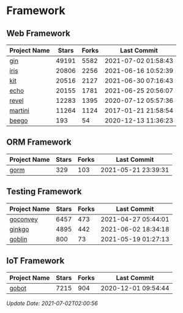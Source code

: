 # Framework

## Web Framework
| Project Name | Stars | Forks | Last Commit |
| ------------ | ----- | ----- | ----------- |
| [gin](https://github.com/gin-gonic/gin) | 49191 | 5582 | 2021-07-02 01:58:43 |
| [iris](https://github.com/kataras/iris) | 20806 | 2256 | 2021-06-16 10:52:39 |
| [kit](https://github.com/go-kit/kit) | 20516 | 2127 | 2021-06-30 07:16:43 |
| [echo](https://github.com/labstack/echo) | 20155 | 1781 | 2021-06-25 20:56:07 |
| [revel](https://github.com/revel/revel) | 12283 | 1395 | 2020-07-12 05:57:36 |
| [martini](https://github.com/go-martini/martini) | 11264 | 1124 | 2017-01-21 21:58:54 |
| [beego](https://github.com/astaxie/beego) | 193 | 54 | 2020-12-13 11:36:23 |

## ORM Framework
| Project Name | Stars | Forks | Last Commit |
| ------------ | ----- | ----- | ----------- |
| [gorm](https://github.com/jinzhu/gorm) | 329 | 103 | 2021-05-21 23:39:31 |

## Testing Framework
| Project Name | Stars | Forks | Last Commit |
| ------------ | ----- | ----- | ----------- |
| [goconvey](https://github.com/smartystreets/goconvey) | 6457 | 473 | 2021-04-27 05:44:01 |
| [ginkgo](https://github.com/onsi/ginkgo) | 4895 | 442 | 2021-06-02 18:34:18 |
| [goblin](https://github.com/franela/goblin) | 800 | 73 | 2021-05-19 01:27:13 |

## IoT Framework
| Project Name | Stars | Forks | Last Commit |
| ------------ | ----- | ----- | ----------- |
| [gobot](https://github.com/hybridgroup/gobot) | 7215 | 904 | 2020-12-01 09:54:44 |

*Update Date: 2021-07-02T02:00:56*